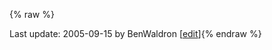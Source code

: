 {% raw %}

Last update: 2005-09-15 by BenWaldron [[edit](https://github.com/delph-in/docs/wiki/LexDbFunctions/_edit)]{% endraw %}